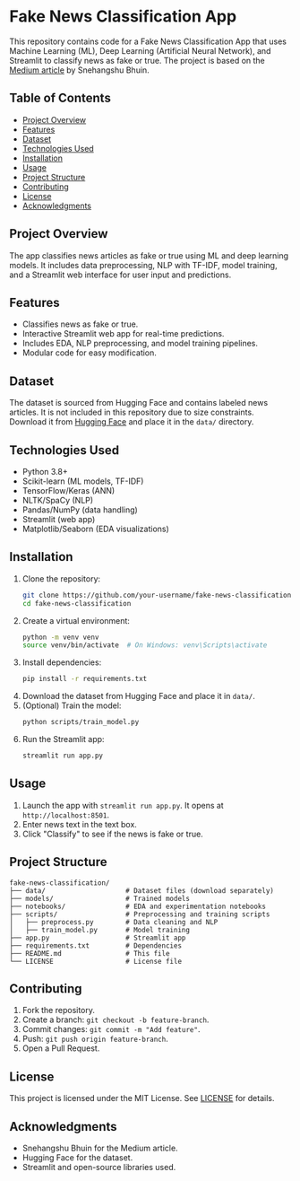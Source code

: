 # Fake News Classification App

This repository contains code for a Fake News Classification App that uses Machine Learning (ML), Deep Learning (Artificial Neural Network), and Streamlit to classify news as fake or true. The project is based on the [Medium article](https://medium.com/@snehangshubhuin2018/creating-a-fake-news-classification-app-using-machine-learning-deep-learning-streamlit-c893378d113b) by Snehangshu Bhuin.

## Table of Contents
- [Project Overview](#project-overview)
- [Features](#features)
- [Dataset](#dataset)
- [Technologies Used](#technologies-used)
- [Installation](#installation)
- [Usage](#usage)
- [Project Structure](#project-structure)
- [Contributing](#contributing)
- [License](#license)
- [Acknowledgments](#acknowledgments)

## Project Overview
The app classifies news articles as fake or true using ML and deep learning models. It includes data preprocessing, NLP with TF-IDF, model training, and a Streamlit web interface for user input and predictions.

## Features
- Classifies news as fake or true.
- Interactive Streamlit web app for real-time predictions.
- Includes EDA, NLP preprocessing, and model training pipelines.
- Modular code for easy modification.

## Dataset
The dataset is sourced from Hugging Face and contains labeled news articles. It is not included in this repository due to size constraints. Download it from [Hugging Face](https://huggingface.co/) and place it in the `data/` directory.

## Technologies Used
- Python 3.8+
- Scikit-learn (ML models, TF-IDF)
- TensorFlow/Keras (ANN)
- NLTK/SpaCy (NLP)
- Pandas/NumPy (data handling)
- Streamlit (web app)
- Matplotlib/Seaborn (EDA visualizations)

## Installation
1. Clone the repository:
   ```bash
   git clone https://github.com/your-username/fake-news-classification.git
   cd fake-news-classification
   ```
2. Create a virtual environment:
   ```bash
   python -m venv venv
   source venv/bin/activate  # On Windows: venv\Scripts\activate
   ```
3. Install dependencies:
   ```bash
   pip install -r requirements.txt
   ```
4. Download the dataset from Hugging Face and place it in `data/`.
5. (Optional) Train the model:
   ```bash
   python scripts/train_model.py
   ```
6. Run the Streamlit app:
   ```bash
   streamlit run app.py
   ```

## Usage
1. Launch the app with `streamlit run app.py`. It opens at `http://localhost:8501`.
2. Enter news text in the text box.
3. Click "Classify" to see if the news is fake or true.

## Project Structure
```
fake-news-classification/
├── data/                    # Dataset files (download separately)
├── models/                  # Trained models
├── notebooks/               # EDA and experimentation notebooks
├── scripts/                 # Preprocessing and training scripts
│   ├── preprocess.py        # Data cleaning and NLP
│   ├── train_model.py       # Model training
├── app.py                   # Streamlit app
├── requirements.txt         # Dependencies
├── README.md                # This file
└── LICENSE                  # License file
```

## Contributing
1. Fork the repository.
2. Create a branch: `git checkout -b feature-branch`.
3. Commit changes: `git commit -m "Add feature"`.
4. Push: `git push origin feature-branch`.
5. Open a Pull Request.

## License
This project is licensed under the MIT License. See [LICENSE](LICENSE) for details.

## Acknowledgments
- Snehangshu Bhuin for the Medium article.
- Hugging Face for the dataset.
- Streamlit and open-source libraries used.
